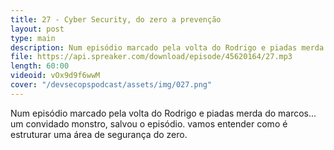 ```yaml
---
title: 27 - Cyber Security, do zero a prevenção
layout: post
type: main
description: Num episódio marcado pela volta do Rodrigo e piadas merda do marcos... um convidado monstro, salvou o episódio. vamos entender como é estruturar uma área de segurança do zero.
file: https://api.spreaker.com/download/episode/45620164/27.mp3
length: 60:00
videoid: vOx9d9f6wwM
cover: "/devsecopspodcast/assets/img/027.png"
---
```


Num episódio marcado pela volta do Rodrigo e piadas merda do marcos... um convidado monstro, salvou o episódio. vamos entender como é estruturar uma área de segurança do zero.